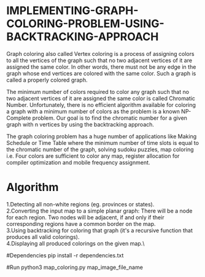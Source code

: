 # IMPLEMENTING-GRAPH-COLORING-PROBLEM-USING-BACKTRACKING-APPROACH
Graph coloring also called Vertex coloring is a process of assigning colors to all the vertices of the graph such that no two adjacent vertices of it are assigned the same color. In other words, there must not be any edge in the graph whose end vertices are colored with the same color. Such a graph is called a properly colored graph. 

The minimum number of colors required to color any graph such that no two adjacent vertices of it are assigned the same color is called Chromatic Number. Unfortunately, there is no efficient algorithm available for coloring a graph with a minimum number of colors as the problem is a known NP-Complete problem. Our goal is to find the chromatic number for a given graph with n vertices by using the backtracking approach.

The graph coloring problem has a huge number of applications like Making Schedule or Time Table where the minimum number of time slots is equal to the chromatic number of the graph, solving sudoku puzzles, map coloring i.e. Four colors are sufficient to color any map, register allocation for compiler optimization and mobile frequency assignment.

# Algorithm
1.Detecting all non-white regions (eg. provinces or states).\
2.Converting the input map to a simple planar graph: There will be a node for each region. Two nodes will be adjacent, if and only if their corresponding regions have a common border on the map.\
3.Using backtracking for coloring that graph (it's a recursive function that produces all valid colorings).\
4.Displaying all produced colorings on the given map.\

#Dependencies
pip install -r dependencies.txt

#Run
python3 map_coloring.py map_image_file_name

